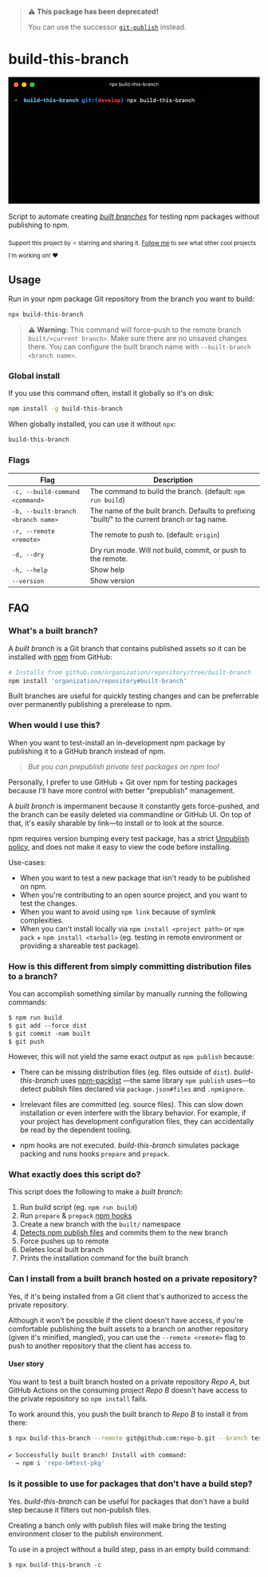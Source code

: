 > **⚠️ This package has been deprecated!**
>
> You can use the successor [`git-publish`](https://github.com/privatenumber/git-publish) instead.

# build-this-branch

<p align="center">
	<img src=".github/demo.gif" width="560">
</p>

Script to automate creating [_built branches_](#whats-a-built-branch) for testing npm packages without publishing to npm.

<sub>Support this project by ⭐️ starring and sharing it. [Follow me](https://github.com/privatenumber) to see what other cool projects I'm working on! ❤️</sub>

## Usage

Run in your npm package Git repository from the branch you want to build:

```sh
npx build-this-branch
```

> **⚠️ Warning:** This command will force-push to the remote branch `built/<current branch>`. Make sure there are no unsaved changes there. You can configure the built branch name with `--built-branch <branch name>`.


### Global install
If you use this command often, install it globally so it's on disk:

```sh
npm install -g build-this-branch
```

When globally installed, you can use it without `npx`:
```sh
build-this-branch
```


### Flags
| Flag | Description |
| - | - |
| `-c, --build-command <command>` | The command to build the branch. (default: `npm run build`) |
| `-b, --built-branch <branch name>` | The name of the built branch. Defaults to prefixing "built/" to the current branch or tag name. |
| `-r, --remote <remote>` | The remote to push to. (default: `origin`) |
| `-d, --dry` | Dry run mode. Will not build, commit, or push to the remote. |
| `-h, --help` | Show help |
| `--version` | Show version |

## FAQ

### What's a built branch?
A _built branch_ is a Git branch that contains published assets so it can be installed with [npm](https://docs.npmjs.com/cli/v8/commands/npm-install#:~:text=npm%20install%20%3Cgithubname%3E%2F%3Cgithubrepo%3E%5B%23%3Ccommit-ish%3E%5D) from GitHub:

```sh
# Installs from github.com/organization/repository/tree/built-branch
npm install 'organization/repository#built-branch'
```

Built branches are useful for quickly testing changes and can be preferrable over permanently publishing a prerelease to npm.

### When would I use this?
When you want to test-install an in-development npm package by publishing it to a GitHub branch instead of npm.

> _But you can prepublish private test packages on npm too!_

Personally, I prefer to use GitHub + Git over npm for testing packages because I'll have more control with better "prepublish" management.

A _built branch_ is impermanent because it constantly gets force-pushed, and the branch can be easily deleted via commandline or GitHub UI. On top of that, it's easily sharable by link—to install or to look at the source.

npm requires version bumping every test package, has a strict [Unpublish policy](https://docs.npmjs.com/policies/unpublish), and does not make it easy to view the code before installing.

Use-cases:
- When you want to test a new package that isn't ready to be published on npm.
- When you're contributing to an open source project, and you want to test the changes.
- When you want to avoid using `npm link` because of symlink complexities.
- When you can't install locally via `npm install <project path>` or `npm pack` + `npm install <tarball>` (eg. testing in remote environment or providing a shareable test package).

### How is this different from simply committing distribution files to a branch?

You can accomplish something similar by manually running the following commands:
```
$ npm run build
$ git add --force dist
$ git commit -nam built
$ git push
```

However, this will not yield the same exact output as `npm publish` because:
- There can be missing distribution files (eg. files outside of `dist`). _build-this-branch_ uses [npm-packlist](https://github.com/npm/npm-packlist) —the same library `npm publish` uses—to detect publish files declared via `package.json#files` and `.npmignore`.
- Irrelevant files are committed (eg. source files). This can slow down installation or even interfere with the library behavior. For example, if your project has development configuration files, they can accidentally be read by the dependent tooling.

- npm hooks are not executed. _build-this-branch_ simulates package packing and runs hooks `prepare` and `prepack`.

### What exactly does this script do?

This script does the following to make a _built branch_:

1. Run build script (eg. `npm run build`)
2. Run `prepare` & `prepack` [npm hooks](https://docs.npmjs.com/cli/v8/using-npm/scripts)
3. Create a new branch with the `built/` namespace
4. [Detects npm publish files](https://github.com/npm/npm-packlist) and commits them to the new branch
5. Force pushes up to remote
6. Deletes local built branch
7. Prints the installation command for the built branch

### Can I install from a built branch hosted on a private repository?

Yes, if it's being installed from a Git client that's authorized to access the private repository.

Although it won't be possible if the client doesn't have access, if you're comfortable publishing the built assets to a branch on another repository (given it's minified, mangled), you can use the `--remote <remote>` flag to push to another repository that the client has access to.

#### User story
You want to test a built branch hosted on a private repository _Repo A_, but GitHub Actions on the consuming project _Repo B_ doesn't have access to the private repository so `npm install` fails.

To work around this, you push the built branch to _Repo B_ to install it from there:

```sh
$ npx build-this-branch --remote git@github.com:repo-b.git --branch test-pkg

✔ Successfully built branch! Install with command:
  → npm i 'repo-b#test-pkg'
```

### Is it possible to use for packages that don't have a build step?

Yes. _build-this-branch_ can be useful for packages that don't have a build step because it filters out non-publish files.

Creating a banch only with publish files will make bring the testing environment closer to the publish environment.

To use in a project without a build step, pass in an empty build command:
```
$ npx build-this-branch -c
```
